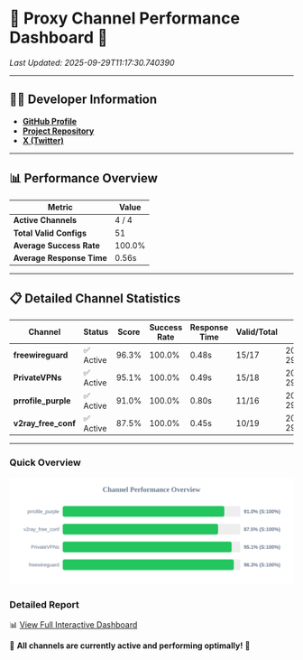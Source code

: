 # 🌟 Proxy Channel Performance Dashboard 🌟

_Last Updated: 2025-09-29T11:17:30.740390_

---

## 👩‍💻 Developer Information

- **[GitHub Profile](https://github.com/4n0nymou3)**  
- **[Project Repository](https://github.com/4n0nymou3/multi-proxy-config-fetcher)**  
- **[X (Twitter)](https://x.com/4n0nymou3)**  

---

## 📊 Performance Overview

| Metric                | Value       |
|-----------------------|-------------|
| **Active Channels**   | 4 / 4       |
| **Total Valid Configs** | 51          |
| **Average Success Rate** | 100.0%      |
| **Average Response Time** | 0.56s       |

---

## 📋 Detailed Channel Statistics

| Channel          | Status     | Score  | Success Rate | Response Time | Valid/Total | Last Success               |
|------------------|------------|--------|--------------|---------------|-------------|----------------------------|
| **freewireguard**  | ✅ Active  | 96.3%  | 100.0% | 0.48s         | 15/17       | 2025-09-29T11:17:30.738526 |
| **PrivateVPNs**  | ✅ Active  | 95.1%  | 100.0% | 0.49s         | 15/18       | 2025-09-29T11:17:30.231051 |
| **prrofile_purple**  | ✅ Active  | 91.0%  | 100.0% | 0.80s         | 11/16       | 2025-09-29T11:17:29.189649 |
| **v2ray_free_conf**  | ✅ Active  | 87.5%  | 100.0% | 0.45s         | 10/19       | 2025-09-29T11:17:29.709686 |

---

### Quick Overview
<div align="center">
  <a href="https://raw.githubusercontent.com/nullluser/NullRepo/refs/heads/main/assets/channel_stats_chart.svg">
    <img src="https://raw.githubusercontent.com/nullluser/NullRepo/refs/heads/main/assets/channel_stats_chart.svg" alt="Source Performance Statistics" width="800">
  </a>
</div>

### Detailed Report
📊 [View Full Interactive Dashboard](https://htmlpreview.github.io/?https://github.com/nullluser/NullRepo/blob/main/assets/performance_report.html)

🎉 **All channels are currently active and performing optimally!** 🎉
